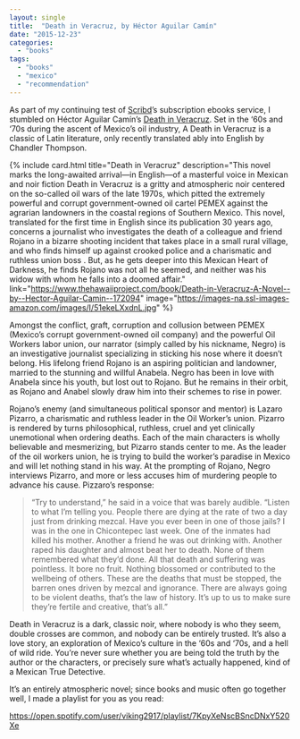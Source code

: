 ```yaml
---
layout: single
title:  "Death in Veracruz, by Héctor Aguilar Camín"
date: "2015-12-23"
categories: 
  - "books"
tags: 
  - "books"
  - "mexico"
  - "recommendation"
---
```


As part of my continuing test of [Scribd](http://www.scribd.com)’s subscription ebooks service, I stumbled on Héctor Aguilar Camín’s [Death in Veracruz](https://www.thehawaiiproject.com/book/Death-in-Veracruz-A-Novel--by--Hector-Aguilar-Camin--172094). Set in the ‘60s and ‘70s during the ascent of Mexico’s oil industry, A Death in Veracruz is a classic of Latin literature, only recently translated ably into English by Chandler Thompson.

{% include card.html
   title="Death in Veracruz"
   description="This novel marks the long-awaited arrival—in English—of a masterful voice in Mexican and noir fiction Death in Veracruz is a gritty and atmospheric noir centered on the so-called oil wars of the late 1970s, which pitted the extremely powerful and corrupt government-owned oil cartel PEMEX against the agrarian landowners in the coastal regions of Southern Mexico. This novel, translated for the first time in English since its publication 30 years ago, concerns a journalist who investigates the death of a colleague and friend Rojano in a bizarre shooting incident that takes place in a small rural village, and who finds himself up against crooked police and a charismatic and ruthless union boss . But, as he gets deeper into this Mexican Heart of Darkness, he finds Rojano was not all he seemed, and neither was his widow with whom he falls into a doomed affair."
   link="https://www.thehawaiiproject.com/book/Death-in-Veracruz-A-Novel--by--Hector-Aguilar-Camin--172094"
   image="https://images-na.ssl-images-amazon.com/images/I/51ekeLXxdnL.jpg"
%}


Amongst the conflict, graft, corruption and collusion between PEMEX (Mexico’s corrupt government-owned oil company) and the powerful Oil Workers labor union, our narrator (simply called by his nickname, Negro) is an investigative journalist specializing in sticking his nose where it doesn’t belong. His lifelong friend Rojano is an aspiring politician and landowner, married to the stunning and willful Anabela. Negro has been in love with Anabela since his youth, but lost out to Rojano. But he remains in their orbit, as Rojano and Anabel slowly draw him into their schemes to rise in power.

Rojano’s enemy (and simultaneous political sponsor and mentor) is Lazaro Pizarro, a charismatic and ruthless leader in the Oil Worker’s union. Pizarro is rendered by turns philosophical, ruthless, cruel and yet clinically unemotional when ordering deaths. Each of the main characters is wholly believable and mesmerizing, but Pizarro stands center to me. As the leader of the oil workers union, he is trying to build the worker’s paradise in Mexico and will let nothing stand in his way. At the prompting of Rojano, Negro interviews Pizarro, and more or less accuses him of murdering people to advance his cause. Pizzaro’s response:

> “Try to understand,” he said in a voice that was barely audible. “Listen to what I’m telling you. People there are dying at the rate of two a day just from drinking mezcal. Have you ever been in one of those jails? I was in the one in Chicontepec last week. One of the inmates had killed his mother. Another a friend he was out drinking with. Another raped his daughter and almost beat her to death. None of them remembered what they’d done. All that death and suffering was pointless. It bore no fruit. Nothing blossomed or contributed to the wellbeing of others. These are the deaths that must be stopped, the barren ones driven by mezcal and ignorance. There are always going to be violent deaths, that’s the law of history. It’s up to us to make sure they’re fertile and creative, that’s all.”

Death in Veracruz is a dark, classic noir, where nobody is who they seem, double crosses are common, and nobody can be entirely trusted. It’s also a love story, an exploration of Mexico’s culture in the ‘60s and ‘70s, and a hell of wild ride. You’re never sure whether you are being told the truth by the author or the characters, or precisely sure what’s actually happened, kind of a Mexican True Detective.

It’s an entirely atmospheric novel; since books and music often go together well, I made a playlist for you as you read:

https://open.spotify.com/user/viking2917/playlist/7KpyXeNscBSncDNxY520Xe
